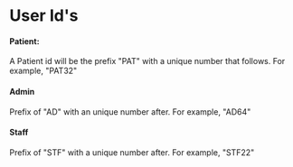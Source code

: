 # User Id's

#### Patient:

A Patient id will be the prefix "PAT" with a unique number that follows. For example, "PAT32"

#### Admin

Prefix of "AD" with an unique number after. For example, "AD64"

#### Staff

Prefix of "STF" with a unique number after. For example, "STF22"